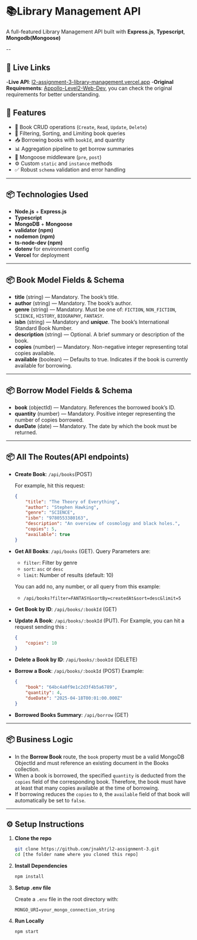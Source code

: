 
# 📚Library Management API
A full-featured Library Management API built with **Express.js**, **Typescript**, **Mongodb(Mongoose)**

--

## 🔗 Live Links

-**Live API**: [l2-assignment-3-library-management.vercel.app](https://l2-assignment-3-library-management.vercel.app/)
-**Original Requirements**: [Appollo-Level2-Web-Dev](https://github.com/Apollo-Level2-Web-Dev/B5A3.git), you can check the original requirements for better understanding.


## 🚀 Features

- 📙 Book CRUD operations (`Create`, `Read`, `Update`, `Delete`)
- 🔎 Filtering, Sorting, and Limiting book queries
- 📥 Borrowing books with `bookId`, and quantity
- 📊 Aggregation pipeline to get borrow summaries
- 🧠 Mongoose middleware (`pre`, `post`)
- ⚙️ Custom `static` and `instance` methods
- ✅ Robust `schema` validation and error handling


---

## 📦 Technologies Used

- **Node.js** + **Express.js**
- **Typescript**
- **MongoDB** + **Mongoose**
- **validator (npm)**
- **nodemon (npm)**
- **ts-node-dev (npm)**
- **dotenv** for environment config
- **Vercel** for deployment


---


## 📦 Book Model Fields & Schema

- **title** (string) — Mandatory. The book’s title.
- **author** (string) — Mandatory. The book’s author.
- **genre** (string) — Mandatory. Must be one of: `FICTION`, `NON_FICTION`, `SCIENCE`, `HISTORY`, `BIOGRAPHY`, `FANTASY`.
- **isbn** (string) — Mandatory and ***unique***. The book’s International Standard Book Number.
- **description** (string) — Optional. A brief summary or description of the book.
- **copies** (number) — Mandatory. Non-negative integer representing total copies available.
- **available** (boolean) — Defaults to true. Indicates if the book is currently available for borrowing.


---


## 📦 Borrow Model Fields & Schema

- **book** (objectId) — Mandatory. References the borrowed book’s ID.
- **quantity** (number) — Mandatory. Positive integer representing the number of copies borrowed.
- **dueDate** (date) — Mandatory. The date by which the book must be returned.


---


## 📦 All The Routes(API endpoints)

- **Create Book**: `/api/books`(POST)

    For example, hit this request: 
    ```json 
    {
        "title": "The Theory of Everything",
        "author": "Stephen Hawking",
        "genre": "SCIENCE",
        "isbn": "9780553380163",
        "description": "An overview of cosmology and black holes.",
        "copies": 5,
        "available": true
    }
    ```
- **Get All Books**: `/api/books` (GET). Query Parameters are: 

    - `filter`: Filter by genre
    - `sort`: `asc` or `desc`
    - `limit`: Number of results (default: 10)

    You can add no, any number, or all query from this example: 

    - `/api/books?filter=FANTASY&sortBy=createdAt&sort=desc&limit=5` 

- **Get Book by ID**: `/api/books/:bookId` (GET)
- **Update A Book**: `/api/books/:bookId` (PUT). For Example, you  can hit  a request sending this : 

    ```json 
    {
        "copies": 10
    }
    ```

- **Delete a Book by ID**: `/api/books/:bookId` (DELETE)
- **Borrow a Book**: `/api/books/:bookId` (POST)
    Example: 

    ```json 
    {
        "book": "64bc4a0f9e1c2d3f4b5a6789",
        "quantity": 4,
        "dueDate": "2025-04-18T00:01:00.000Z"
    }
    ```

- **Borrowed Books Summary**: `/api/borrow` (GET)


---


## 📦 Business Logic

- In the **Borrow Book** route, the `book` property must be a valid MongoDB ObjectId and must reference an existing document in the Books collection.
- When a book is borrowed, the specified `quantity` is deducted from the `copies` field of the corresponding book. Therefore, the book must have at least that many copies available at the time of borrowing.
- If borrowing reduces the `copies` to `0`, the `available` field of that book will automatically be set to `false`.


---


## ⚙️ Setup Instructions

1. **Clone the repo**

    ```bash
    git clone https://github.com/jnakht/l2-assignment-3.git
    cd [the folder name where you cloned this repo]
    ```

2. **Install Dependencies**

    ```bash
    npm install
    ```

3. **Setup .env file**

    Create a `.env` file in the root directory with:

    ```env
    MONGO_URI=your_mongo_connection_string
    ```

4. **Run Locally**

    ```bash
    npm start
    ```




